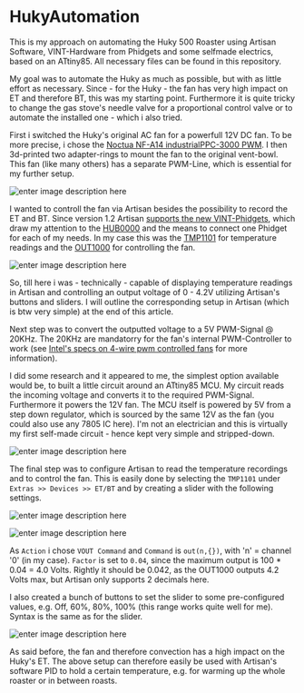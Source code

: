# HukyAutomation


This is my approach on automating the Huky 500 Roaster using Artisan Software, VINT-Hardware from Phidgets and some selfmade electrics, based on an ATtiny85.
All necessary files can be found in this repository.

My goal was to automate the Huky as much as possible, but with as little effort as necessary.
Since - for the Huky - the fan has very high impact on ET and therefore BT, this was my starting point.
Furthermore it is quite tricky to change the gas stove's needle valve for a proportional control valve or to automate the installed one - which i also tried.

First i switched the Huky's original AC fan for a powerfull 12V DC fan. To be more precise, i chose the [Noctua NF-A14 industrialPPC-3000 PWM](https://noctua.at/en/nf-a14-industrialppc-3000-pwm).
I then 3d-printed two adapter-rings to mount the fan to the original vent-bowl.
This fan (like many others) has a separate PWM-Line, which is essential for my further setup.

![enter image description here](http://up.picr.de/32625522el.jpg)

I wanted to controll the fan via Artisan besides the possibility to record the ET and BT. Since version 1.2 Artisan [supports the new VINT-Phidgets](https://artisan-roasterscope.blogspot.de/2017/12/more-phidgets.html), which draw my attention to the [HUB0000](https://www.phidgets.com/?tier=3&catid=2&pcid=1&prodid=643) and the means to connect one Phidget for each of my needs. In my case this was the [TMP1101](https://www.phidgets.com/?tier=3&catid=14&pcid=12&prodid=726) for temperature readings and the [OUT1000](https://www.phidgets.com/?tier=3&catid=2&pcid=1&prodid=711) for controlling the fan.

![enter image description here](http://up.picr.de/32625524su.jpg)

So, till here i was - technically - capable of displaying temperature readings in Artisan and controlling an output voltage of 0 - 4.2V utilizing Artisan's buttons and sliders.
I will outline the corresponding setup in Artisan (which is btw very simple) at the end of this article.

Next step was to convert the outputted voltage to a 5V PWM-Signal @ 20KHz.
The 20KHz are mandatorry for the fan's internal PWM-Controller to work (see [Intel's specs on 4-wire pwm controlled fans](http://www.formfactors.org/developer%5Cspecs%5Crev1_2_public.pdf)  for more information).

I did some research and it appeared to me, the simplest option available would be, to built a little circuit around an ATtiny85 MCU. 
My circuit reads the incoming voltage and converts it to the required PWM-Signal.
Furthermore it powers the 12V fan. The MCU itself is powered by 5V from a step down regulator, which is sourced by the same 12V as the fan (you could also use any 7805 IC here).
I'm not an electrician and this is virtually my first self-made circuit - hence kept very simple and stripped-down.

![enter image description here](https://up.picr.de/32631691ik.jpg)

The final step was to configure Artisan to read the temperature recordings and to control the fan.
This is easily done by selecting the `TMP1101` under `Extras >> Devices >> ET/BT` and by creating a slider with the following settings. 

![enter image description here](https://up.picr.de/32631775kt.jpeg)

![enter image description here](https://up.picr.de/32631776co.jpeg)

As `Action` i chose `VOUT Command` and `Command` is `out(n,{})`, with 'n' = channel '0' (in my case). `Factor` is set to `0.04`, since the maximum output is 100 * 0.04 = 4.0 Volts. Rightly it should be 0.042, as the OUT1000 outputs 4.2 Volts max, but Artisan only supports 2 decimals here.

I also created a bunch of buttons to set the slider to some pre-configured values, e.g. Off, 60%, 80%, 100% (this range works quite well for me). Syntax is the same as for the slider.

![enter image description here](https://up.picr.de/32631777ji.jpeg)

As said before, the fan and therefore convection has a high impact on the Huky's ET. The above setup can therefore easily be used with Artisan's software PID to hold a certain temperature, e.g. for warming up the whole roaster or in between roasts.
<!--stackedit_data:
eyJoaXN0b3J5IjpbLTExODI2MjIyODcsLTE5NDUzNTcxNDgsLT
IwMzY4NjMxODAsLTMyNTM2NTk0NCw0Mzg0Mzg3NDYsLTQ2Mjg0
NTAxOV19
-->
